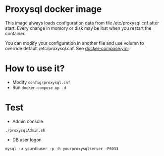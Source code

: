 Proxysql docker image
===

This image always loads configuration data from file /etc/proxysql.cnf after start. Every change in momory or disk may be lost when you restart the container.

You can modify your configuration in another file and use volumn to override default /etc/proxysql.cnf. See [docker-compose.yml](https://github.com/haijunsu/Dockerfiles/blob/master/proxysql/docker-compose.yml).

How to use it?
=====
* Modify `config/proxysql.cnf`
* Run `docker-compose up -d`

Test
=====
* Admin console
```shell
./proxysqlAdmin.sh
```
* DB user logon
```shell
mysql -u yourdbuser -p -h yourproxysqlserver -P6033
```
